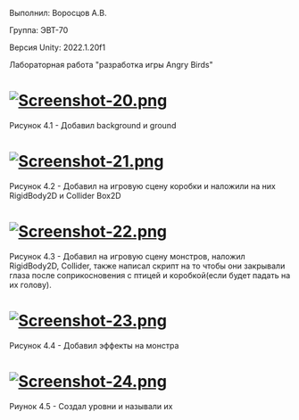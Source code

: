 Выполнил: Воросцов А.В.

Группа: ЭВТ-70

Версия Unity: 2022.1.20f1

Лабораторная работа "разработка игры Angry Birds"

# [![Screenshot-20.png](https://i.postimg.cc/L4bXR6dJ/Screenshot-20.png)](https://postimg.cc/XX93kWYW)
Рисунок 4.1 - Добавил background и ground

# [![Screenshot-21.png](https://i.postimg.cc/vTrbWMBs/Screenshot-21.png)](https://postimg.cc/ctLpSpw9)
Рисунок 4.2 - Добавил на игровую сцену коробки и наложили на них RigidBody2D и Collider Box2D

# [![Screenshot-22.png](https://i.postimg.cc/m2VGRm18/Screenshot-22.png)](https://postimg.cc/SJXPf7rM)
Рисунок 4.3 - Добавил на игровую сцену монстров, наложил RigidBody2D, Collider, также написал скрипт на то чтобы они закрывали глаза после соприкосновения с птицей и коробкой(если будет падать на их голову).

# [![Screenshot-23.png](https://i.postimg.cc/WphWYjMN/Screenshot-23.png)](https://postimg.cc/SjbfjBT3)
Рисунок 4.4 - Добавил эффекты на монстра

# [![Screenshot-24.png](https://i.postimg.cc/yY7JY6vB/Screenshot-24.png)](https://postimg.cc/z3PDxrsP)
Риунок 4.5 - Создал уровни и называли их
